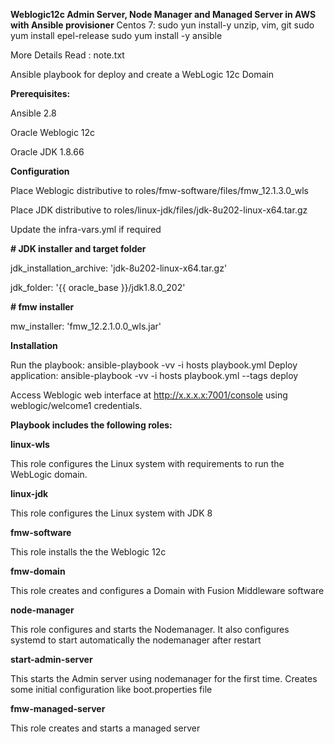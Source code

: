 **Weblogic12c Admin Server, Node Manager and Managed Server in AWS with Ansible provisioner**
Centos 7:
sudo yun install-y  unzip, vim, git
sudo yum install epel-release
sudo yum install -y ansible

More Details Read : note.txt

Ansible playbook for deploy and create a WebLogic 12c Domain 

**Prerequisites:**

Ansible 2.8


Oracle Weblogic 12c

Oracle JDK 1.8.66

**Configuration**

Place Weblogic distributive to roles/fmw-software/files/fmw_12.1.3.0_wls

Place JDK distributive to roles/linux-jdk/files/jdk-8u202-linux-x64.tar.gz

Update the infra-vars.yml if required

**# JDK installer and target folder**

jdk_installation_archive: 'jdk-8u202-linux-x64.tar.gz'

jdk_folder: '{{ oracle_base }}/jdk1.8.0_202'

**# fmw installer**

mw_installer: 'fmw_12.2.1.0.0_wls.jar'

**Installation**

Run the playbook: ansible-playbook -vv -i hosts playbook.yml
Deploy application: ansible-playbook -vv -i hosts playbook.yml --tags deploy

Access Weblogic web interface at http://x.x.x.x:7001/console using weblogic/welcome1 credentials.

**Playbook includes the following roles:**

**linux-wls**

This role configures the Linux system with requirements to run the WebLogic domain.

**linux-jdk**

This role configures the Linux system with JDK 8

**fmw-software**

This role installs the the Weblogic 12c

**fmw-domain**

This role creates and configures a Domain with Fusion Middleware software

**node-manager**

This role configures and starts the Nodemanager. It also configures systemd to start automatically the nodemanager after restart

**start-admin-server**

This starts the Admin server using nodemanager for the first time. Creates some initial configuration like boot.properties file

**fmw-managed-server**

This role creates and starts a managed server
